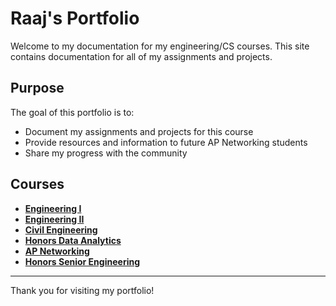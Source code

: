# Raaj's Portfolio

Welcome to my documentation for my engineering/CS courses. 
This site contains documentation for all of my assignments and projects. 

## Purpose
The goal of this portfolio is to:

- Document my assignments and projects for this course
- Provide resources and information to future AP Networking students
- Share my progress with the community

## Courses
- **[Engineering I](courses/engineering_1/index.md)**
- **[Engineering II](courses/engineering_2/index.md)**
- **[Civil Engineering](courses/civil_engineering/index.md)**
- **[Honors Data Analytics](courses/data_analytics/index.md)**
- **[AP Networking](courses/ap_networking/index.md)**
- **[Honors Senior Engineering](courses/senior_engineering/index.md)**

---

Thank you for visiting my portfolio!